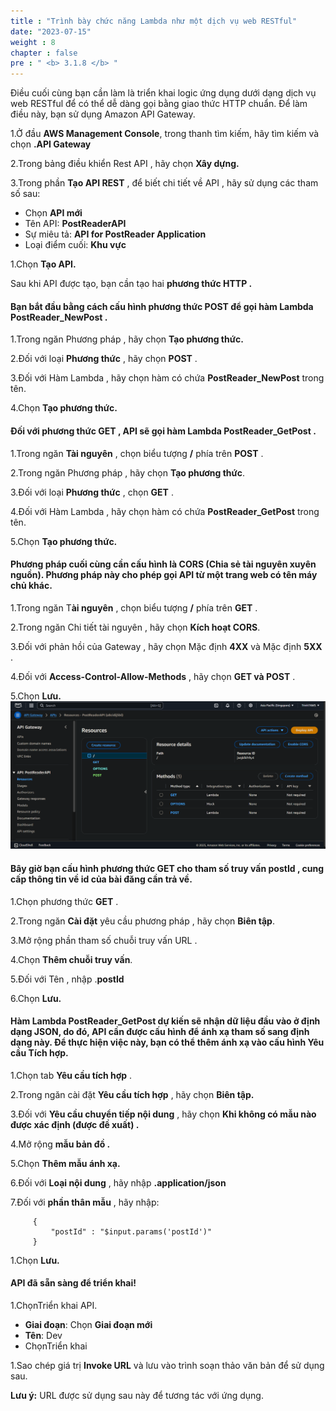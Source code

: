 ```yaml
---
title : "Trình bày chức năng Lambda như một dịch vụ web RESTful"
date: "2023-07-15"
weight : 8
chapter : false
pre : " <b> 3.1.8 </b> "
---
```


Điều cuối cùng bạn cần làm là triển khai logic ứng dụng dưới dạng dịch vụ web RESTful để có thể dễ dàng gọi bằng giao thức HTTP chuẩn. Để làm điều này, bạn sử dụng Amazon API Gateway.

1.Ở đầu **AWS Management Console**, trong thanh tìm kiếm, hãy tìm kiếm và chọn **.API Gateway**

2.Trong bảng điều khiển Rest API , hãy chọn **Xây dựng.**

3.Trong phần **Tạo API REST** , để biết chi tiết về API , hãy sử dụng các tham số sau:

- Chọn **API mới**
- Tên API: **PostReaderAPI**
- Sự miêu tả: **API for PostReader Application**
- Loại điểm cuối: **Khu vực**

1.Chọn **Tạo API.**

Sau khi API được tạo, bạn cần tạo hai **phương thức HTTP .**

#### Bạn bắt đầu bằng cách cấu hình phương thức **POST** để gọi hàm Lambda **PostReader_NewPost** .

1.Trong ngăn Phương pháp , hãy chọn **Tạo phương thức.**

2.Đối với loại **Phương thức** , hãy chọn **POST** .

3.Đối với Hàm Lambda , hãy chọn hàm có chứa **PostReader_NewPost** trong tên.

4.Chọn **Tạo phương thức.**



#### Đối với phương thức **GET** , API sẽ gọi hàm Lambda PostReader_GetPost .

1.Trong ngăn **Tài nguyên** , chọn biểu tượng **/** phía trên **POST** .

2.Trong ngăn Phương pháp , hãy chọn **Tạo phương thức**.

3.Đối với loại **Phương thức** , chọn **GET** .

4.Đối với Hàm Lambda , hãy chọn hàm có chứa **PostReader_GetPost** trong tên.

5.Chọn **Tạo phương thức.**

#### Phương pháp cuối cùng cần cấu hình là CORS (Chia sẻ tài nguyên xuyên nguồn). Phương pháp này cho phép gọi API từ một trang web có tên máy chủ khác.

1.Trong ngăn T**ài nguyên** , chọn biểu tượng **/** phía trên **GET** .

2.Trong ngăn Chi tiết tài nguyên , hãy chọn **Kích hoạt CORS**.

3.Đối với phản hồi của Gateway , hãy chọn Mặc định **4XX** và Mặc định **5XX** .

4.Đối với **Access-Control-Allow-Methods** , hãy chọn **GET và POST** .

5.Chọn **Lưu.**
![FWD](/images/lambda13.png)


#### Bây giờ bạn cấu hình phương thức GET cho tham số truy vấn postId , cung cấp thông tin về id của bài đăng cần trả về.

1.Chọn phương thức **GET** .

2.Trong ngăn **Cài đặt** yêu cầu phương pháp , hãy chọn **Biên tập**.

3.Mở rộng phần tham số chuỗi truy vấn URL .

4.Chọn **Thêm chuỗi truy vấn**.

5.Đối với Tên , nhập .**postId**

6.Chọn **Lưu.**


#### Hàm Lambda PostReader_GetPost dự kiến sẽ nhận dữ liệu đầu vào ở định dạng JSON, do đó, API cần được cấu hình để ánh xạ tham số sang định dạng này. Để thực hiện việc này, bạn có thể thêm ánh xạ vào cấu hình Yêu cầu Tích hợp.

1.Chọn tab **Yêu cầu tích hợp** .

2.Trong ngăn cài đặt **Yêu cầu tích hợp** , hãy chọn **Biên tập.**

3.Đối với **Yêu cầu chuyển tiếp nội dung** , hãy chọn **Khi không có mẫu nào được xác định (được đề xuất) .**

4.Mở rộng **mẫu bản đồ .**

5.Chọn **Thêm mẫu ánh xạ.**

6.Đối với **Loại nội dung** , hãy nhập **.application/json**

7.Đối với **phần thân mẫu** , hãy nhập:

         {
             "postId" : "$input.params('postId')"
         }

1.Chọn **Lưu.**

#### API đã sẵn sàng để triển khai!

1.ChọnTriển khai API.

- **Giai đoạn**: Chọn **Giai đoạn mới**
- **Tên**: Dev
- ChọnTriển khai

1.Sao chép giá trị **Invoke URL** và lưu vào trình soạn thảo văn bản để sử dụng sau.


**Lưu ý:** URL được sử dụng sau này để tương tác với ứng dụng.
